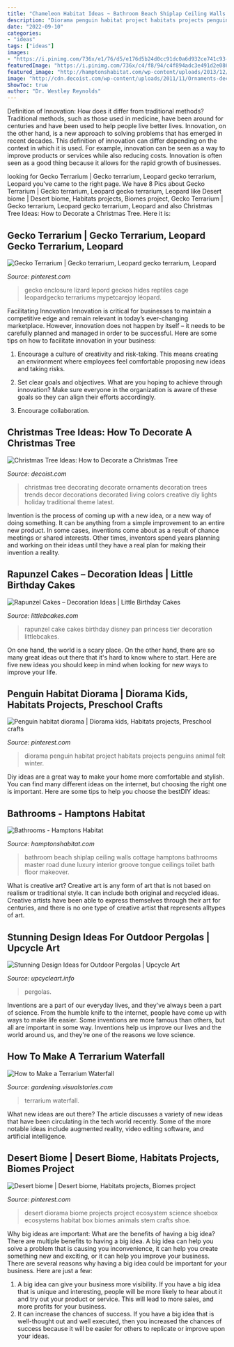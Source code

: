 ```yaml
---
title: "Chameleon Habitat Ideas ~ Bathroom Beach Shiplap Ceiling Walls Cottage Hamptons Bathrooms Master Road Dune Luxury Interior Groove Tongue Ceilings Toilet Bath Floor Makeover"
description: "Diorama penguin habitat project habitats projects penguins animal felt winter"
date: "2022-09-10"
categories:
- "ideas"
tags: ["ideas"]
images:
- "https://i.pinimg.com/736x/e1/76/d5/e176d5b24d0cc91dc0a6d932ce741c93--desert-biome-biomes.jpg"
featuredImage: "https://i.pinimg.com/736x/c4/f8/94/c4f894adc3e491d2e086c14f94963638--habitats-diorama.jpg"
featured_image: "http://hamptonshabitat.com/wp-content/uploads/2013/12/dune-road-luxury-home-bathroom-01-720w-686x1030.jpg"
image: "http://cdn.decoist.com/wp-content/uploads/2011/11/Ornaments-decorating-Christmas-tree.jpg"
ShowToc: true
author: "Dr. Westley Reynolds"
---
```



Definition of Innovation: How does it differ from traditional methods?
Traditional methods, such as those used in medicine, have been around for centuries and have been used to help people live better lives. Innovation, on the other hand, is a new approach to solving problems that has emerged in recent decades. This definition of innovation can differ depending on the context in which it is used. For example, innovation can be seen as a way to improve products or services while also reducing costs. Innovation is often seen as a good thing because it allows for the rapid growth of businesses.

	

		
looking for Gecko Terrarium | Gecko terrarium, Leopard gecko terrarium, Leopard you've came to the right page. We have 8 Pics about Gecko Terrarium | Gecko terrarium, Leopard gecko terrarium, Leopard like Desert biome | Desert biome, Habitats projects, Biomes project, Gecko Terrarium | Gecko terrarium, Leopard gecko terrarium, Leopard and also Christmas Tree Ideas: How to Decorate a Christmas Tree. Here it is:
		
    
## Gecko Terrarium | Gecko Terrarium, Leopard Gecko Terrarium, Leopard

<img loading=lazy src="https://i.pinimg.com/736x/68/c7/4c/68c74c72755c17ac7bad6493c882bea4.jpg" onerror="this.onerror=null;this.src='https://tse3.mm.bing.net/th?id=OIP.6R_yKsMiL1goY4mdamxrDwHaGJ&amp;pid=15.1';" alt="Gecko Terrarium | Gecko terrarium, Leopard gecko terrarium, Leopard">

_Source: pinterest.com_

>gecko enclosure lizard lepord geckos hides reptiles cage leopardgecko terrariums mypetcarejoy léopard. 

	

Facilitating Innovation
Innovation is critical for businesses to maintain a competitive edge and remain relevant in today’s ever-changing marketplace. However, innovation does not happen by itself – it needs to be carefully planned and managed in order to be successful. Here are some tips on how to facilitate innovation in your business:
1. Encourage a culture of creativity and risk-taking. This means creating an environment where employees feel comfortable proposing new ideas and taking risks.

2. Set clear goals and objectives. What are you hoping to achieve through innovation? Make sure everyone in the organization is aware of these goals so they can align their efforts accordingly.

3. Encourage collaboration.

    
## Christmas Tree Ideas: How To Decorate A Christmas Tree

<img loading=lazy src="http://cdn.decoist.com/wp-content/uploads/2011/11/Ornaments-decorating-Christmas-tree.jpg" onerror="this.onerror=null;this.src='https://tse4.mm.bing.net/th?id=OIP.j1WBS1TKFRfIsKynyFQlmgHaKt&amp;pid=15.1';" alt="Christmas Tree Ideas: How to Decorate a Christmas Tree">

_Source: decoist.com_

>christmas tree decorating decorate ornaments decoration trees trends decor decorations decorated living colors creative diy lights holiday traditional theme latest. 

	

Invention is the process of coming up with a new idea, or a new way of doing something. It can be anything from a simple improvement to an entire new product. In some cases, inventions come about as a result of chance meetings or shared interests. Other times, inventors spend years planning and working on their ideas until they have a real plan for making their invention a reality.

    
## Rapunzel Cakes – Decoration Ideas | Little Birthday Cakes

<img loading=lazy src="http://www.littlebcakes.com/wp-content/uploads/2013/08/Rapunzel-Cake-Pan.jpg" onerror="this.onerror=null;this.src='https://tse3.mm.bing.net/th?id=OIP.tqgWB2Q-8wN5bo5QcUhSjQHaKI&amp;pid=15.1';" alt="Rapunzel Cakes – Decoration Ideas | Little Birthday Cakes">

_Source: littlebcakes.com_

>rapunzel cake cakes birthday disney pan princess tier decoration littlebcakes. 

	

On one hand, the world is a scary place. On the other hand, there are so many great ideas out there that it's hard to know where to start. Here are five new ideas you should keep in mind when looking for new ways to improve your life.

    
## Penguin Habitat Diorama | Diorama Kids, Habitats Projects, Preschool Crafts

<img loading=lazy src="https://i.pinimg.com/736x/c4/f8/94/c4f894adc3e491d2e086c14f94963638--habitats-diorama.jpg" onerror="this.onerror=null;this.src='https://tse4.mm.bing.net/th?id=OIP.iqkuPuN-bGdbjenomcekDwHaJ3&amp;pid=15.1';" alt="Penguin habitat diorama | Diorama kids, Habitats projects, Preschool crafts">

_Source: pinterest.com_

>diorama penguin habitat project habitats projects penguins animal felt winter. 

	

Diy ideas are a great way to make your home more comfortable and stylish. You can find many different ideas on the internet, but choosing the right one is important. Here are some tips to help you choose the bestDIY ideas:

    
## Bathrooms - Hamptons Habitat

<img loading=lazy src="http://hamptonshabitat.com/wp-content/uploads/2013/12/dune-road-luxury-home-bathroom-01-720w-686x1030.jpg" onerror="this.onerror=null;this.src='https://tse1.mm.bing.net/th?id=OIP.uJshvwuvYaaHKg9KC4im4gHaLH&amp;pid=15.1';" alt="Bathrooms - Hamptons Habitat">

_Source: hamptonshabitat.com_

>bathroom beach shiplap ceiling walls cottage hamptons bathrooms master road dune luxury interior groove tongue ceilings toilet bath floor makeover. 

	

What is creative art?
Creative art is any form of art that is not based on realism or traditional style. It can include both original and recycled ideas. Creative artists have been able to express themselves through their art for centuries, and there is no one type of creative artist that represents alltypes of art.

    
## Stunning Design Ideas For Outdoor Pergolas | Upcycle Art

<img loading=lazy src="https://www.upcycleart.info/wp-content/uploads/2019/04/outdoor-pergola-designs-44.jpg" onerror="this.onerror=null;this.src='https://tse3.mm.bing.net/th?id=OIP.jY-ua4xKPLILlqSSXupAZQHaJh&amp;pid=15.1';" alt="Stunning Design Ideas for Outdoor Pergolas | Upcycle Art">

_Source: upcycleart.info_

>pergolas. 

	

Inventions are a part of our everyday lives, and they've always been a part of science. From the humble knife to the internet, people have come up with ways to make life easier. Some inventions are more famous than others, but all are important in some way. Inventions help us improve our lives and the world around us, and they're one of the reasons we love science.

    
## How To Make A Terrarium Waterfall

<img loading=lazy src="https://media.visualstories.com/uploads/images/1/134/5427741-1280_977459058-1559509_l.jpg" onerror="this.onerror=null;this.src='https://tse3.mm.bing.net/th?id=OIP.ANBU2pRBJR4mekJRST4QPwHaFj&amp;pid=15.1';" alt="How to Make a Terrarium Waterfall">

_Source: gardening.visualstories.com_

>terrarium waterfall. 

	

What new ideas are out there?
The article discusses a variety of new ideas that have been circulating in the tech world recently. Some of the more notable ideas include augmented reality, video editing software, and artificial intelligence.

    
## Desert Biome | Desert Biome, Habitats Projects, Biomes Project

<img loading=lazy src="https://i.pinimg.com/736x/e1/76/d5/e176d5b24d0cc91dc0a6d932ce741c93--desert-biome-biomes.jpg" onerror="this.onerror=null;this.src='https://tse3.mm.bing.net/th?id=OIP.794siJvxPGibO30dcVot9AHaNK&amp;pid=15.1';" alt="Desert biome | Desert biome, Habitats projects, Biomes project">

_Source: pinterest.com_

>desert diorama biome projects project ecosystem science shoebox ecosystems habitat box biomes animals stem crafts shoe. 

	

Why big ideas are important: What are the benefits of having a big idea?
There are multiple benefits to having a big idea. A big idea can help you solve a problem that is causing you inconvenience, it can help you create something new and exciting, or it can help you improve your business. There are several reasons why having a big idea could be important for your business. Here are just a few: 
1) A big idea can give your business more visibility. If you have a big idea that is unique and interesting, people will be more likely to hear about it and try out your product or service. This will lead to more sales, and more profits for your business. 
2) It can increase the chances of success. If you have a big idea that is well-thought out and well executed, then you increased the chances of success because it will be easier for others to replicate or improve upon your ideas.

